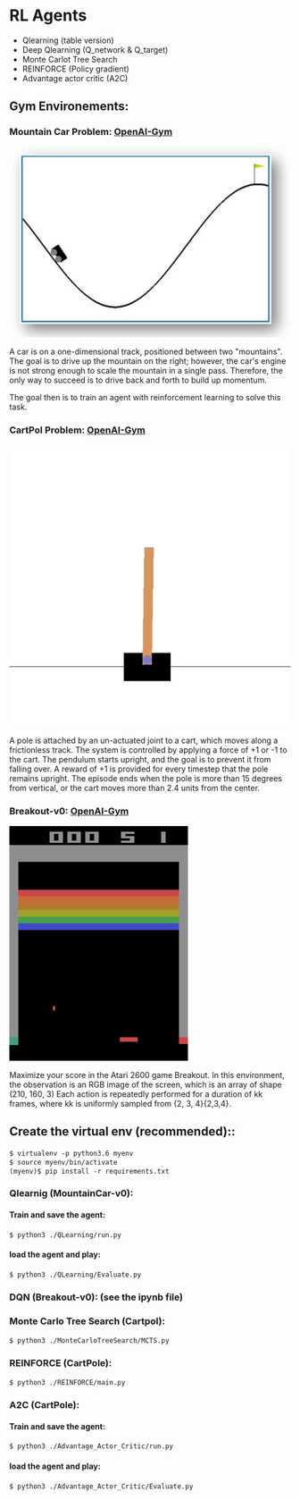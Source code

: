 # RL Agents

- Qlearning (table version)
- Deep Qlearning (Q_network & Q_target)
- Monte Carlot Tree Search 
- REINFORCE (Policy gradient)
- Advantage actor critic (A2C)

## Gym Environements:

### Mountain Car Problem: [OpenAI-Gym](https://gym.openai.com/envs/MountainCar-v0/)

![MountainCar](MountainCar.jpeg)

A car is on a one-dimensional track, positioned between two "mountains". The goal is to drive up the mountain on the right; however, the car's engine is not strong enough to scale the mountain in a single pass. Therefore, the only way to succeed is to drive back and forth to build up momentum.

The goal then is to train an agent with reinforcement learning to solve this task.

### CartPol Problem: [OpenAI-Gym](https://gym.openai.com/envs/CartPole-v0/)

![Cartpol](cartpol.gif)

A pole is attached by an un-actuated joint to a cart, which moves along a frictionless track. The system is controlled by applying a force of +1 or -1 to the cart. The pendulum starts upright, and the goal is to prevent it from falling over. A reward of +1 is provided for every timestep that the pole remains upright. The episode ends when the pole is more than 15 degrees from vertical, or the cart moves more than 2.4 units from the center.

### Breakout-v0: [OpenAI-Gym](https://gym.openai.com/envs/Breakout-v0/)
![Breakout-v0](breakout-v0.gif)

Maximize your score in the Atari 2600 game Breakout. In this environment, the observation is an RGB image of the screen, which is an array of shape (210, 160, 3) Each action is repeatedly performed for a duration of kk frames, where kk is uniformly sampled from \{2, 3, 4\}{2,3,4}.

## Create the virtual env (recommended)::

```
$ virtualenv -p python3.6 myenv
$ source myenv/bin/activate
(myenv)$ pip install -r requirements.txt
```

### Qlearnig (MountainCar-v0):

#### Train and save the agent:

```
$ python3 ./QLearning/run.py
```

#### load the agent and play:

```
$ python3 ./QLearning/Evaluate.py
```

### DQN (Breakout-v0): (see the ipynb file)

### Monte Carlo Tree Search (Cartpol):
```
$ python3 ./MonteCarloTreeSearch/MCTS.py
```

### REINFORCE (CartPole):
```
$ python3 ./REINFORCE/main.py
```

### A2C (CartPole):
#### Train and save the agent:
```
$ python3 ./Advantage_Actor_Critic/run.py
```
#### load the agent and play:

```
$ python3 ./Advantage_Actor_Critic/Evaluate.py
```
